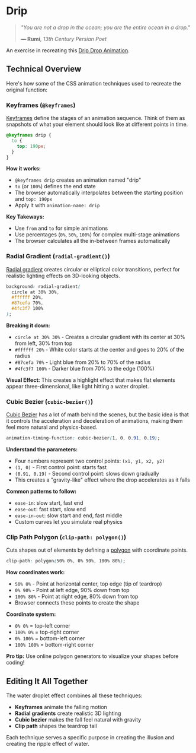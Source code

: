 # Drip

> *"You are not a drop in the ocean; you are the entire ocean in a drop."*
> 
> **— Rumi**, *13th Century Persian Poet*

An exercise in recreating this [Drip Drop Animation](https://codepen.io/abehjat/pen/oXMENv).

## Technical Overview

Here's how some of the CSS animation techniques used to recreate the original function:

### Keyframes (`@keyframes`)

[Keyframes](https://developer.mozilla.org/en-US/docs/Web/CSS/@keyframes) define the stages of an animation sequence. Think of them as snapshots of what your element should look like at different points in time.

```css
@keyframes drip {
  to {
    top: 190px;
  }
}
```

**How it works:**
- `@keyframes drip` creates an animation named "drip"
- `to` (or `100%`) defines the end state
- The browser automatically interpolates between the starting position and `top: 190px`
- Apply it with `animation-name: drip`

**Key Takeways:**
- Use `from` and `to` for simple animations
- Use percentages (`0%`, `50%`, `100%`) for complex multi-stage animations
- The browser calculates all the in-between frames automatically

### Radial Gradient (`radial-gradient()`)

[Radial gradient](https://developer.mozilla.org/en-US/docs/Web/CSS/radial-gradient) creates circular or elliptical color transitions, perfect for realistic lighting effects on 3D-looking objects.

```css
background: radial-gradient(
  circle at 30% 30%,
  #ffffff 20%,
  #87cefa 70%,
  #4fc3f7 100%
);
```

**Breaking it down:**
- `circle at 30% 30%` - Creates a circular gradient with its center at 30% from left, 30% from top
- `#ffffff 20%` - White color starts at the center and goes to 20% of the radius
- `#87cefa 70%` - Light blue from 20% to 70% of the radius
- `#4fc3f7 100%` - Darker blue from 70% to the edge (100%)

**Visual Effect:**
This creates a highlight effect that makes flat elements appear three-dimensional, like light hitting a water droplet.

### Cubic Bezier (`cubic-bezier()`)

[Cubic Bezier](https://developer.mozilla.org/en-US/docs/Web/CSS/easing-function/cubic-bezier) has a lot of math behind the scenes, but the basic idea is that it controls the acceleration and deceleration of animations, making them feel more natural and physics-based.

```css
animation-timing-function: cubic-bezier(1, 0, 0.91, 0.19);
```

**Understand the parameters:**
- Four numbers represent two control points: `(x1, y1, x2, y2)`
- `(1, 0)` - First control point: starts fast
- `(0.91, 0.19)` - Second control point: slows down gradually
- This creates a "gravity-like" effect where the drop accelerates as it falls

**Common patterns to follow:**
- `ease-in`: slow start, fast end
- `ease-out`: fast start, slow end  
- `ease-in-out`: slow start and end, fast middle
- Custom curves let you simulate real physics

### Clip Path Polygon (`clip-path: polygon()`)

Cuts shapes out of elements by defining a [polygon](https://developer.mozilla.org/en-US/docs/Web/CSS/basic-shape/polygon) with coordinate points.

```css
clip-path: polygon(50% 0%, 0% 90%, 100% 80%);
```

**How coordinates work:**
- `50% 0%` - Point at horizontal center, top edge (tip of teardrop)
- `0% 90%` - Point at left edge, 90% down from top
- `100% 80%` - Point at right edge, 80% down from top
- Browser connects these points to create the shape

**Coordinate system:**
- `0% 0%` = top-left corner
- `100% 0%` = top-right corner  
- `0% 100%` = bottom-left corner
- `100% 100%` = bottom-right corner

**Pro tip:** Use online polygon generators to visualize your shapes before coding!

## Editing It All Together

The water droplet effect combines all these techniques:

- **Keyframes** animate the falling motion
- **Radial gradients** create realistic 3D lighting
- **Cubic bezier** makes the fall feel natural with gravity
- **Clip path** shapes the teardrop tail

Each technique serves a specific purpose in creating the illusion and creating the ripple effect of water.